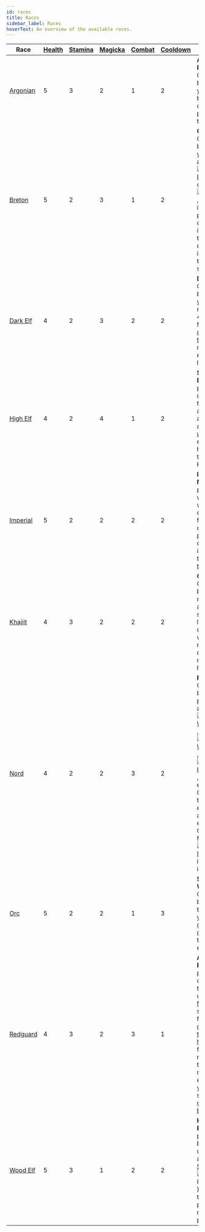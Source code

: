 ```yaml
---
id: races
title: Races
sidebar_label: Races
hoverText: An overview of the available races.
---
```


| Race                             | [Health](/docs/stats/health) | [Stamina](/docs/stats/stamina) | [Magicka](/docs/stats/magicka) | [Combat](/docs/skill-lines/combat) | [Cooldown](/docs/stats/cooldown) | Ability                                                                                                                                                                                                                                                                                                                                                                                                                                                                                                                                                                                                                  |
| -------------------------------- | ---------------------------- | ------------------------------ | ------------------------------ | ---------------------------------- | -------------------------------- | ------------------------------------------------------------------------------------------------------------------------------------------------------------------------------------------------------------------------------------------------------------------------------------------------------------------------------------------------------------------------------------------------------------------------------------------------------------------------------------------------------------------------------------------------------------------------------------------------------------------------ |
| [Argonian](/docs/races/argonian) | 5                            | 3                              | 2                              | 1                                  | 2                                | **Argonian Resistance**: Once per battle, when you would be dealt damage, prevent all of that damage.                                                                                                                                                                                                                                                                                                                                                                                                                                                                                                                    |
| [Breton](/docs/races/breton)     | 5                            | 2                              | 3                              | 1                                  | 2                                | **Opportunist**: Once per battle, when you [overtax](/docs/items/overtax) a [<img src="/icons/weapon.svg" alt="Weapon Icon" class="icon-svg" />](/docs/items/types/weapon) or [<img src="/icons/armor.svg" alt="Armor Icon" class="icon-svg" />](/docs/items/types/armor), return that item to your pack instead of discarding it. You may then move a different item in your pack to a ready slot.                                                                                                                                                                                                                      |
| [Dark Elf](/docs/races/dark-elf) | 4                            | 2                              | 3                              | 2                                  | 2                                | **Dynamic**: Once per battle, during your turn, recover any 4 skill dice from your [cooldown track](/docs/glossary/cooldown-track), replacing each with light [fatigue](/docs/glossary/fatigue).                                                                                                                                                                                                                                                                                                                                                                                                                         |
| [High Elf](/docs/races/high-elf) | 4                            | 2                              | 4                              | 1                                  | 2                                | **Syrabane's Boon**: Once per battle, during your turn, place any adventurer in an [unoccupied](/docs/glossary/occupied) entrance tile hex and [heal](/docs/glossary/healing) them for 3 HP.                                                                                                                                                                                                                                                                                                                                                                                                                             |
| [Imperial](/docs/races/imperial) | 5                            | 2                              | 2                              | 2                                  | 2                                | **Imperial Mettle**: Once per battle, when you would be dealt 3 or fewer damage, prevent that damage and instead gain that much [tenacity](/docs/glossary/tenacity).                                                                                                                                                                                                                                                                                                                                                                                                                                                     |
| [Khajiit](/docs/races/khajiit)   | 4                            | 3                              | 2                              | 2                                  | 2                                | **Cutpurse**: Once per battle, you may automatically succeed at a lockpick check without rolling any dice. Then, move up to 5 hexes.                                                                                                                                                                                                                                                                                                                                                                                                                                                                                     |
| [Nord](/docs/races/nord)         | 4                            | 2                              | 2                              | 3                                  | 2                                | **Reveler**: Once per battle, when performing an engage in [<img src="/icons/light-weapon.svg" alt="Light Weapon Icon" class="icon-svg" />](/docs/battle-forms/light-weapon), [<img src="/icons/heavy-weapon.svg" alt="Heavy Weapon Icon" class="icon-svg" />](/docs/battle-forms/heavy-weapon), or [<img src="/icons/ranged-weapon.svg" alt="Ranged Icon" class="icon-svg" />](/docs/battle-forms/ranged-weapon), add 1 enemy Combat die to your engage, plus an additional enemy Combat die for each [<img src="/icons/weapon.svg" alt="Weapon Icon" class="icon-svg" />](/docs/items/types/weapon) in your inventory. |
| [Orc](/docs/races/orc)           | 5                            | 2                              | 2                              | 1                                  | 3                                | **Swift Warrior**: Once per battle, after the end of your turn, gain 1 [overfatigue](/docs/glossary/fatigue) to take an extra turn.                                                                                                                                                                                                                                                                                                                                                                                                                                                                                      |
| [Redguard](/docs/races/redguard) | 4                            | 3                              | 2                              | 3                                  | 1                                | **Adrenaline Rush**: Once per battle, during your turn, remove up to 3 [fatigue](/docs/glossary/fatigue) or status dice from your [cooldown track](/docs/glossary/cooldown-track) and [heal](/docs/glossary/healing) for 1 HP for each die removed. If the total HP recovered exceeds your [Health](/docs/stats/health) stat, it is gained as [bonus HP](/docs/glossary/bonus-hp).                                                                                                                                                                                                                                       |
| [Wood Elf](/docs/races/wood-elf) | 5                            | 3                              | 1                              | 2                                  | 2                                | **Hunter's Eye**: Once per battle, before any unit's turn, apply a [Stealth](/docs/status-effects/stealth) (<img src="/icons/stealth.svg" alt="Stealth Icon" class="icon-svg" />) status die to up to 2 party members in play.                                                                                                                                                                                                                                                                                                                                                                                           |

